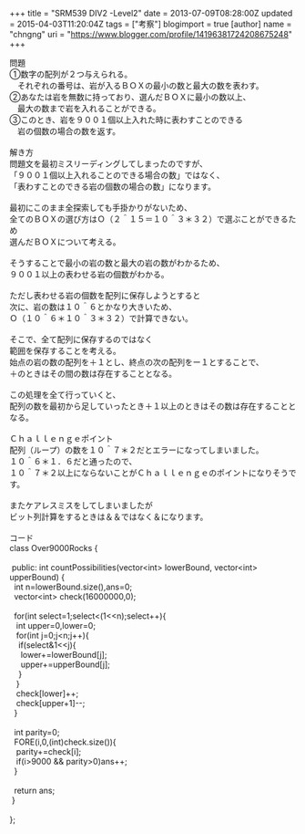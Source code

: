 +++
title = "SRM539 DIV2 -Level2"
date = 2013-07-09T08:28:00Z
updated = 2015-04-03T11:20:04Z
tags = ["考察"]
blogimport = true 
[author]
	name = "chngng"
	uri = "https://www.blogger.com/profile/14196381724208675248"
+++

<div dir="ltr" style="text-align: left;" trbidi="on">問題<br />①数字の配列が２つ与えられる。<br />　それぞれの番号は、岩が入るＢＯＸの最小の数と最大の数を表わす。<br />②あなたは岩を無数に持っており、選んだＢＯＸに最小の数以上、<br />　最大の数まで岩を入れることができる。<br />③このとき、岩を９００１個以上入れた時に表わすことのできる<br />　岩の個数の場合の数を返す。<br /><br />解き方<br />問題文を最初ミスリーディングしてしまったのですが、<br />「９００１個以上入れることのできる場合の数」ではなく、<br />「表わすことのできる岩の個数の場合の数」になります。<br /><br />最初にこのまま全探索しても手掛かりがないため、<br />全てのＢＯＸの選び方はＯ（２＾１５＝１０＾３＊３２）で選ぶことができるため<br />選んだＢＯＸについて考える。<br /><br />そうすることで最小の岩の数と最大の岩の数がわかるため、<br />９００１以上の表わせる岩の個数がわかる。<br /><br />ただし表わせる岩の個数を配列に保存しようとすると<br />次に、岩の数は１０＾６とかなり大きいため、<br />Ｏ（１０＾６＊１０＾３＊３２）で計算できない。<br /><br />そこで、全て配列に保存するのではなく<br />範囲を保存することを考える。<br />始点の岩の数の配列を＋１とし、終点の次の配列をー１とすることで、<br />＋のときはその間の数は存在することとなる。<br /><br />この処理を全て行っていくと、<br />配列の数を最初から足していったとき＋１以上のときはその数は存在することとなる。<br /><br />Ｃｈａｌｌｅｎｇｅポイント<br />配列（ループ）の数を１０＾７＊２だとエラーになってしまいました。<br />１０＾６＊１．６だと通ったので、<br />１０＾７＊２以上にならないことがＣｈａｌｌｅｎｇｅのポイントになりそうです。<br /><br />またケアレスミスをしてしまいましたが<br />ビット列計算をするときは＆＆ではなく＆になります。<br /><br />コード<br />class Over9000Rocks {<br /><br /><span class="Apple-tab-span" style="white-space: pre;"> </span>public: int countPossibilities(vector&lt;int&gt; lowerBound, vector&lt;int&gt; upperBound) {<br /><span class="Apple-tab-span" style="white-space: pre;">  </span>int n=lowerBound.size(),ans=0;<br /><span class="Apple-tab-span" style="white-space: pre;">  </span>vector&lt;int&gt; check(16000000,0);<br /><br /><span class="Apple-tab-span" style="white-space: pre;">  </span>for(int select=1;select&lt;(1&lt;&lt;n);select++){<br /><span class="Apple-tab-span" style="white-space: pre;">   </span>int upper=0,lower=0;<br /><span class="Apple-tab-span" style="white-space: pre;">   </span>for(int j=0;j&lt;n;j++){<br /><span class="Apple-tab-span" style="white-space: pre;">    </span>if(select&amp;1&lt;&lt;j){<br /><span class="Apple-tab-span" style="white-space: pre;">     </span>lower+=lowerBound[j];<br /><span class="Apple-tab-span" style="white-space: pre;">     </span>upper+=upperBound[j];<br /><span class="Apple-tab-span" style="white-space: pre;">    </span>}<br /><span class="Apple-tab-span" style="white-space: pre;">   </span>}<br /><span class="Apple-tab-span" style="white-space: pre;">   </span>check[lower]++;<br /><span class="Apple-tab-span" style="white-space: pre;">   </span>check[upper+1]--;<br /><span class="Apple-tab-span" style="white-space: pre;">  </span>}<br /><br /><span class="Apple-tab-span" style="white-space: pre;">  </span>int parity=0;<br /><span class="Apple-tab-span" style="white-space: pre;">  </span>FORE(i,0,(int)check.size()){<br /><span class="Apple-tab-span" style="white-space: pre;">   </span>parity+=check[i];<br /><span class="Apple-tab-span" style="white-space: pre;">   </span>if(i&gt;9000 &amp;&amp; parity&gt;0)ans++;<br /><span class="Apple-tab-span" style="white-space: pre;">  </span>}<br /><br /><span class="Apple-tab-span" style="white-space: pre;">  </span>return ans;<br /><span class="Apple-tab-span" style="white-space: pre;"> </span>}<br /><br />};<br /><div><br /></div></div>
